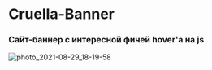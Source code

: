 # Cruella-Banner

### Сайт-баннер с интересной фичей hover'а на js

![photo_2021-08-29_18-19-58](https://user-images.githubusercontent.com/56477695/131264800-2b3b0221-3be7-4a7d-8801-292698713513.jpg)
